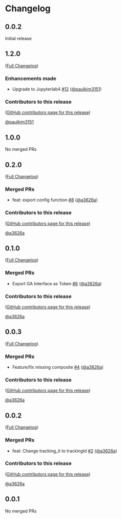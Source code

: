 # Changelog

<!-- <START NEW CHANGELOG ENTRY> -->

## 0.0.2

Initial release

<!-- <END NEW CHANGELOG ENTRY> -->

## 1.2.0

([Full Changelog](https://github.com/team-monolith-product/jupyterlab-google-analytics/compare/v1.0.0...66dd25763b641626a57c5505d234953ca0dc9d97))

### Enhancements made

- Upgrade to Jupyterlab4 [#12](https://github.com/team-monolith-product/jupyterlab-google-analytics/pull/12) ([@paulkim3151](https://github.com/paulkim3151))

### Contributors to this release

([GitHub contributors page for this release](https://github.com/team-monolith-product/jupyterlab-google-analytics/graphs/contributors?from=2022-10-08&to=2023-11-01&type=c))

[@paulkim3151](https://github.com/search?q=repo%3Ateam-monolith-product%2Fjupyterlab-google-analytics+involves%3Apaulkim3151+updated%3A2022-10-08..2023-11-01&type=Issues)

## 1.0.0

No merged PRs

## 0.2.0

([Full Changelog](https://github.com/team-monolith-product/jupyterlab-google-analytics/compare/v0.1.0...b3554c1a9d56984e62b9a229fc6ca2787591f5ea))

### Merged PRs

- feat: export config function [#8](https://github.com/team-monolith-product/jupyterlab-google-analytics/pull/8) ([@a3626a](https://github.com/a3626a))

### Contributors to this release

([GitHub contributors page for this release](https://github.com/team-monolith-product/jupyterlab-google-analytics/graphs/contributors?from=2022-08-31&to=2022-08-31&type=c))

[@a3626a](https://github.com/search?q=repo%3Ateam-monolith-product%2Fjupyterlab-google-analytics+involves%3Aa3626a+updated%3A2022-08-31..2022-08-31&type=Issues)

## 0.1.0

([Full Changelog](https://github.com/team-monolith-product/jupyterlab-google-analytics/compare/v0.0.3...d866675536a617495a1080f42823f49cb7b57aa1))

### Merged PRs

- Export GA Interface as Token [#6](https://github.com/team-monolith-product/jupyterlab-google-analytics/pull/6) ([@a3626a](https://github.com/a3626a))

### Contributors to this release

([GitHub contributors page for this release](https://github.com/team-monolith-product/jupyterlab-google-analytics/graphs/contributors?from=2022-08-09&to=2022-08-31&type=c))

[@a3626a](https://github.com/search?q=repo%3Ateam-monolith-product%2Fjupyterlab-google-analytics+involves%3Aa3626a+updated%3A2022-08-09..2022-08-31&type=Issues)

## 0.0.3

([Full Changelog](https://github.com/team-monolith-product/jupyterlab-google-analytics/compare/v0.0.2...aa6e12319df55a10bd484d4bcb702dd54e24dc77))

### Merged PRs

- Feature/fix missing composite [#4](https://github.com/team-monolith-product/jupyterlab-google-analytics/pull/4) ([@a3626a](https://github.com/a3626a))

### Contributors to this release

([GitHub contributors page for this release](https://github.com/team-monolith-product/jupyterlab-google-analytics/graphs/contributors?from=2022-08-09&to=2022-08-09&type=c))

[@a3626a](https://github.com/search?q=repo%3Ateam-monolith-product%2Fjupyterlab-google-analytics+involves%3Aa3626a+updated%3A2022-08-09..2022-08-09&type=Issues)

## 0.0.2

([Full Changelog](https://github.com/team-monolith-product/jupyterlab-google-analytics/compare/v0.0.1...ae269b3aa25b5dd6db9cb6622ac876b4e78a695b))

### Merged PRs

- feat: Change tracking_it to trackingId [#2](https://github.com/team-monolith-product/jupyterlab-google-analytics/pull/2) ([@a3626a](https://github.com/a3626a))

### Contributors to this release

([GitHub contributors page for this release](https://github.com/team-monolith-product/jupyterlab-google-analytics/graphs/contributors?from=2022-08-09&to=2022-08-09&type=c))

[@a3626a](https://github.com/search?q=repo%3Ateam-monolith-product%2Fjupyterlab-google-analytics+involves%3Aa3626a+updated%3A2022-08-09..2022-08-09&type=Issues)

## 0.0.1

No merged PRs
